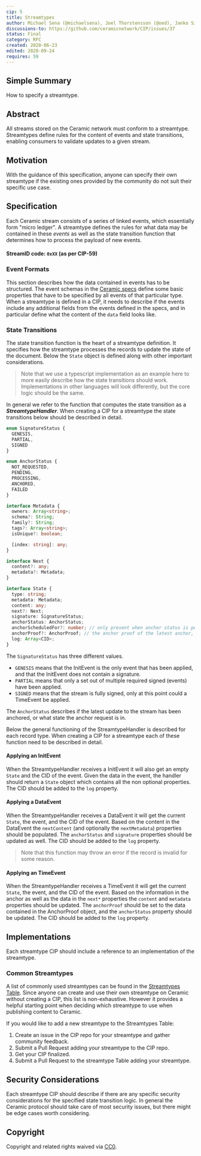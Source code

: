 ```yaml
---
cip: 5
title: Streamtypes
author: Michael Sena (@michaelsena), Joel Thorstensson (@oed), Janko Simonovic
discussions-to: https://github.com/ceramicnetwork/CIP/issues/37
status: Final
category: RFC
created: 2020-06-23
edited: 2020-09-24
requires: 59
---
```


## Simple Summary

How to specify a streamtype.

## Abstract

All streams stored on the Ceramic network must conform to a streamtype. Streamtypes define rules for the content of events and state transitions, enabling consumers to validate updates to a given stream.


## Motivation

With the guidance of this specification, anyone can specify their own streamtype if the existing ones provided by the community do not suit their specific use case.


## Specification

Each Ceramic stream consists of a series of linked events, which essentially form "micro ledger". A streamtype defines the rules for what data may be contained in these _events_ as well as the state transition function that determines how to process the payload of new events.

#### StreamID code: `0xXX` (as per CIP-59)

### Event Formats
This section describes how the data contained in events has to be structured. The event schemas in the [Ceramic specs](https://developers.ceramic.network/protocol/streams/event-log/) define some basic properties that have to be specified by all events of that particular type. When a streamtype is defined in a CIP, it needs to describe if the events include any additional fields from the events defined in the specs, and in particular define what the content of the `data` field looks like.


### State Transitions
The state transition function is the heart of a streamtype definition. It specifies how the streamtype processes the records to update the state of the document. Below the `State` object is defined along with other important considerations. 

> Note that we use a typescript implementation as an example here to more easily describe how the state transitions should work. Implementations in other languages will look differently, but the core logic should be the same.

In general we refer to the function that computes the state transition as a **_StreamtypeHandler_**. When creating a CIP for a streamtype the state transitions below should be described in detail.

```ts
enum SignatureStatus {
  GENESIS,
  PARTIAL,
  SIGNED
}

enum AnchorStatus {
  NOT_REQUESTED,
  PENDING,
  PROCESSING,
  ANCHORED,
  FAILED
}

interface Metadata {
  owners: Array<string>;
  schema?: String;
  family?: String;
  tags?: Array<string>;
  isUnique?: boolean;

  [index: string]: any;
}

interface Next {
  content?: any;
  metadata?: Metadata;
}

interface State {
  type: string;
  metadata: Metadata;
  content: any;
  next?: Next;
  signature: SignatureStatus;
  anchorStatus: AnchorStatus;
  anchorScheduledFor?: number; // only present when anchor status is pending
  anchorProof?: AnchorProof; // the anchor proof of the latest anchor, only present when anchor status is anchored
  log: Array<CID>;
}
```

The `SignatureStatus` has three different values. 
* `GENESIS` means that the InitEvent is the only event that has been applied, and that the InitEvent does not contain a signature. 
* `PARTIAL` means that only a set out of multiple required signed (events) have been applied. 
* `SIGNED` means that the stream is fully signed, only at this point could a TimeEvent be applied.

The `AnchorStatus` describes if the latest update to the stream has been anchored, or what state the anchor request is in.

Below the general functioning of the StreamtypeHandler is described for each record type. When creating a CIP for a streamtype each of these function need to be described in detail.

#### Applying an InitEvent
When the StreamtypeHandler receives a InitEvent it will also get an empty `State` and the CID of the event. Given the data in the event, the handler should return a `State` object which contains all the non optional properties. The CID should be added to the `log` property.

#### Applying a DataEvent
When the StreamtypeHandler receives a DataEvent it will get the current `State`, the event, and the CID of the event. Based on the content in the DataEvent the `nextContent` (and optionally the `nextMetadata`) properties should be populated. The `anchorStatus` and `signature` properties should be updated as well. The CID should be added to the `log` property.

> Note that this function may throw an error if the record is invalid for some reason.

#### Applying an TimeEvent
When the StreamtypeHandler receives a TimeEvent it will get the current `State`, the event, and the CID of the event. Based on the information in the anchor as well as the data in the `next*` properties the `content` and `metadata` properties should be updated. The `anchorProof` should be set to the data contained in the AnchorProof object, and the `anchorStatus` property should be updated. The CID should be added to the `log` property.


## Implementations
Each streamtype CIP should include a reference to an implementation of the streamtype. 

### Common Streamtypes
A list of commonly used streamtypes can be found in the [Streamtypes Table](../tables/streamtypes.csv). Since anyone can create and use their own streamtype on Ceramic without creating a CIP, this list is non-exhaustive. However it provides a helpful starting point when deciding which streamtype to use when publishing content to Ceramic.

If you would like to add a new streamtype to the Streamtypes Table:
1. Create an issue in the CIP repo for your streamtype and gather community feedback.
2. Submit a Pull Request adding your streamtype to the CIP repo.
3. Get your CIP finalized.
4. Submit a Pull Request to the streamtype Table adding your streamtype.


## Security Considerations
Each streamtype CIP should describe if there are any specific security considerations for the specified state transition logic. In general the Ceramic protocol should take care of most security issues, but there might be edge cases worth considering.


## Copyright
Copyright and related rights waived via [CC0](https://creativecommons.org/publicdomain/zero/1.0/).
